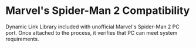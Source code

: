 # Marvel's Spider-Man 2 Compatibility
Dynamic Link Library included with unofficial Marvel's Spider-Man 2 PC port. Once attached to the process, it verifies that PC can meet system requirements.
